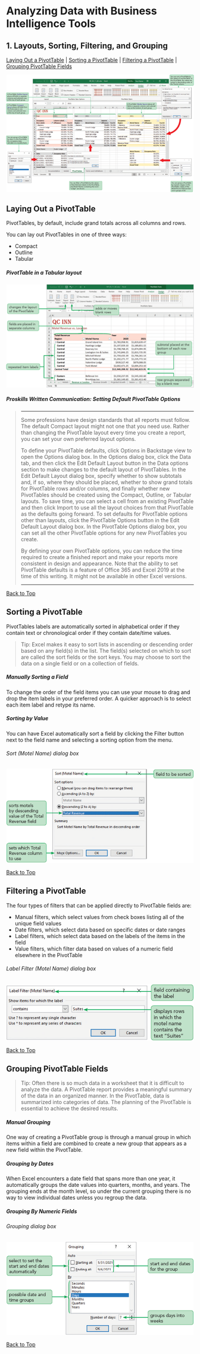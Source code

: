 # Analyzing Data with Business Intelligence Tools
[](#top)
## 1. Layouts, Sorting, Filtering, and Grouping
[Laying Out a PivotTable](#laying-out-a-pivottable) |
[Sorting a PivotTable](#sorting-a-pivottable) |
[Filtering a PivotTable](#filtering-a-pivottable) |
[Grouping PivotTable Fields](#grouping-pivottable-fields)

![Session 11-1 Visual Overview](../images/modules/M11/Session%2011-1.png)  

## [](#laying-out-a-pivottable)Laying Out a PivotTable

PivotTables, by default, include grand totals across all columns and rows.

You can lay out PivotTables in one of three ways:
* Compact
* Outline
* Tabular

##### PivotTable in a Tabular layout
![Figure 11-4 PivotTable in a Tabular layout](../images/modules/M11/Figure%2011-4.png)

##### Proskills Written Communication: _Setting Default PivotTable Options_
><hr>Some professions have design standards that all reports must follow. The default Compact layout might not one that you need use. Rather than changing the PivotTable layout every time you create a report, you can set your own preferred layout options.
>
>To define your PivotTable defaults, click Options in Backstage view to open the Options dialog box. In the Options dialog box, click the Data tab, and then click the Edit Default Layout button in the Data options section to make changes to the default layout of PivotTables. In the Edit Default Layout dialog box, specify whether to show subtotals and, if so, where they should be placed, whether to show grand totals for PivotTable rows and/or columns, and finally whether new PivotTables should be created using the Compact, Outline, or Tabular layouts. To save time, you can select a cell from an existing PivotTable and then click Import to use all the layout choices from that PivotTable as the defaults going forward. To set defaults for PivotTable options other than layouts, click the PivotTable Options button in the Edit Default Layout dialog box. In the PivotTable Options dialog box, you can set all the other PivotTable options for any new PivotTables you create.
>
> By defining your own PivotTable options, you can reduce the time required to create a finished report and make your reports more consistent in design and appearance. Note that the ability to set PivotTable defaults is a feature of Office 365 and Excel 2019 at the time of this writing. It might not be available in other Excel versions. 
><hr>

[Back to Top](#top)
## [](#sorting-a-pivottable)Sorting a PivotTable

PivotTables labels are automatically sorted in alphabetical order if they contain text or chronological order if they contain date/time values.

> Tip: Excel makes it easy to sort lists in ascending or descending order based on any field(s) in the list. The field(s) selected on which to sort are called the sort fields or the sort keys. You may choose to sort the data on a single field or on a collection of fields.

##### Manually Sorting a Field

To change the order of the field items you can use your mouse to drag and drop the item labels in your preferred order. A quicker approach is to select each item label and retype its name.

##### Sorting by Value

You can have Excel automatically sort a field by clicking the Filter button next to the field name and selecting a sorting option from the menu.

###### Sort (Motel Name) dialog box
![Figure 11-5 Sort (Motel Name) dialog box](../images/modules/M11/Figure%2011-5.png)

[Back to Top](#top)
## [](#filtering-a-pivottable)Filtering a PivotTable

The four types of filters that can be applied directly to PivotTable fields are:

* Manual filters, which select values from check boxes listing all of the unique field values
* Date filters, which select data based on specific dates or date ranges
* Label filters, which select data based on the labels of the items in the field
* Value filters, which filter data based on values of a numeric field elsewhere in the PivotTable

###### Label Filter (Motel Name) dialog box
![Figure 11-8 Label Filter (Motel Name) dialog box](../images/modules/M11/Figure%2011-8.png)

[Back to Top](#top)
## [](#grouping-pivottable-fields)Grouping PivotTable Fields

> Tip: Often there is so much data in a worksheet that it is difficult to analyze the data. A PivotTable report provides a meaningful summary of the data in an organized manner. In the PivotTable, data is summarized into categories of data. The planning of the PivotTable is essential to achieve the desired results.

##### Manual Grouping

One way of creating a PivotTable group is through a manual group in which items within a field are combined to create a new group that appears as a new field within the PivotTable.

##### Grouping by Dates

When Excel encounters a date field that spans more than one year, it automatically groups the date values into quarters, months, and years. The grouping ends at the month level, so under the current grouping there is no way to view individual dates unless you regroup the data.

##### Grouping By Numeric  Fields

###### Grouping dialog box
![Figure 11-16 Grouping dialog box](../images/modules/M11/Figure%2011-16.png)

[Back to Top](#top)
